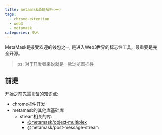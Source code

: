 ```yaml
---
title: metamask源码解析(一)
tags:
  - chrome-extension
  - web3
  - metamask
categories: 技术
---
```


MetaMask是最受欢迎的钱包之一, 是进入Web3世界的标志性工具，最重要是完全开源。

> ps: 对于开发者来说就是一款浏览器插件

## 前提

开始之前先需具备的知识点:

- chrome插件开发
- metamask的其他库基础库
  - stream相关的库:
    - [@metamask/object-multiplex](/parse_object_multiplex)
    - @metamask/post-message-stream

